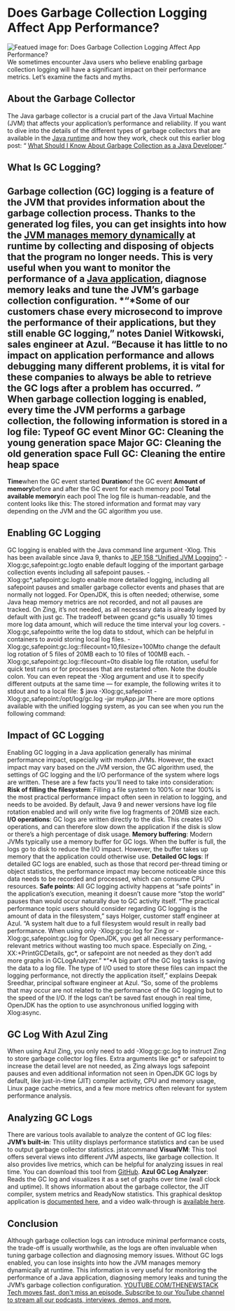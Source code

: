 # Does Garbage Collection Logging Affect App Performance?
![Featued image for: Does Garbage Collection Logging Affect App Performance?](https://cdn.thenewstack.io/media/2024/05/032fd6c0-garbage-1024x625.jpg)
We sometimes encounter Java users who believe enabling garbage collection logging will have a significant impact on their performance metrics. Let’s examine the facts and myths.
## About the Garbage Collector
The Java garbage collector is a crucial part of the Java Virtual Machine (JVM) that affects your application’s performance and reliability. If you want to dive into the details of the different types of garbage collectors that are available in the
[Java runtime](https://thenewstack.io/we-can-have-nice-things-upgrading-to-java-21-is-worth-it/) and how they work, check out this earlier blog post: “ [What Should I Know About Garbage Collection as a Java Developer](https://www.azul.com/blog/what-should-i-know-about-garbage-collection-as-a-java-developer/).”
## What Is GC Logging?
Garbage collection (GC) logging is a feature of the JVM that provides information about the garbage collection process. Thanks to the generated log files, you can get insights into how the
[JVM manages memory dynamically](https://thenewstack.io/java-22-making-java-more-attractive-for-ai-apps-workloads/) at runtime by collecting and disposing of objects that the program no longer needs. This is very useful when you want to monitor the performance of a [Java application](https://thenewstack.io/java-adapts-to-cloud-native-computing/), diagnose memory leaks and tune the JVM’s garbage collection configuration. *“*Some of our customers chase every microsecond to improve the performance of their applications, but they still enable GC logging,” notes Daniel Witkowski, sales engineer at Azul. “Because it has little to no impact on application performance and allows debugging many different problems, it is vital for these companies to always be able to retrieve the GC logs after a problem has occurred. *”*
When garbage collection logging is enabled, every time the JVM performs a garbage collection, the following information is stored in a log file:
**Type**of GC event **Minor GC**: Cleaning the young generation space **Major GC**: Cleaning the old generation space **Full GC**: Cleaning the entire heap space
-
**Time**when the GC event started **Duration**of the GC event **Amount of memory**before and after the GC event for each memory pool **Total available memory**in each pool
The log file is human-readable, and the content looks like this:
The stored information and format may vary depending on the JVM and the GC algorithm you use.
## Enabling GC Logging
GC logging is enabled with the Java command line argument
-Xlog. This has been available since Java 9, thanks to
[JEP 158 “Unified JVM Logging”](https://openjdk.org/jeps/158):
-Xlog:gc,safepoint:gc.logto enable default logging of the important garbage collection events including all safepoint pauses.
-Xlog:gc*,safepoint:gc.logto enable more detailed logging, including all safepoint pauses and smaller garbage collector events and phases that are normally not logged. For OpenJDK, this is often needed; otherwise, some Java heap memory metrics are not recorded, and not all pauses are tracked. On Zing, it’s not needed, as all necessary data is already logged by default with just
gc. The tradeoff between
gcand
gc*is usually 10 times more log data amount, which will reduce the time interval your log covers.
-Xlog:gc,safepointto write the log data to
stdout, which can be helpful in containers to avoid storing local log files.
-Xlog:gc,safepoint:gc.log::filecount=10,filesize=100Mto change the default log rotation of 5 files of 20MB each to 10 files of 100MB each.
-Xlog:gc,safepoint:gc.log::filecount=0to disable log file rotation, useful for quick test runs or for processes that are restarted often. Note the double colon.
You can even repeat the
-Xlog argument and use it to specify different outputs at the same time — for example, the following writes it to
stdout and to a local file:
$ java -Xlog:gc,safepoint -Xlog:gc,safepoint:/opt/log/gc.log -jar myApp.jar
There are more options available with the unified logging system, as you can see when you run the following command:
## Impact of GC Logging
Enabling GC logging in a Java application generally has minimal performance impact, especially with modern JVMs. However, the exact impact may vary based on the JVM version, the GC algorithm used, the settings of GC logging and the I/O performance of the system where logs are written. These are a few facts you’ll need to take into consideration:
**Risk of filling the filesystem**: Filling a file system to 100% or near 100% is the most practical performance impact often seen in relation to logging, and needs to be avoided. By default, Java 9 and newer versions have log file rotation enabled and will only write five log fragments of 20MB size each. **I/O operations**: GC logs are written directly to the disk. This creates I/O operations, and can therefore slow down the application if the disk is slow or there’s a high percentage of disk usage. **Memory buffering**: Modern JVMs typically use a memory buffer for GC logs. When the buffer is full, the logs go to disk to reduce the I/O impact. However, the buffer takes up memory that the application could otherwise use. **Detailed GC logs**: If detailed GC logs are enabled, such as those that record per-thread timing or object statistics, the performance impact may become noticeable since this data needs to be recorded and processed, which can consume CPU resources. **Safe points**: All GC logging activity happens at “safe points” in the application’s execution, meaning it doesn’t cause more “stop the world” pauses than would occur naturally due to GC activity itself.
“The practical performance topic users should consider regarding GC logging is the amount of data in the filesystem,” says Holger, customer staff engineer at Azul. “A system halt due to a full filesystem would result in really bad performance. When using only
-Xlog:gc:gc.log for Zing or
-Xlog:gc,safepoint:gc.log for OpenJDK, you get all necessary performance-relevant metrics without wasting too much space. Especially on Zing,
-XX:+PrintGCDetails, gc*, or safepoint are not needed as they don’t add more graphs in GCLogAnalyzer.”
*“*A big part of the GC log tasks is saving the data to a log file. The type of I/O used to store these files can impact the logging performance, not directly the application itself,” explains Deepak Sreedhar, principal software engineer at Azul. “So, some of the problems that may occur are not related to the performance of the GC logging but to the speed of the I/O. If the logs can’t be saved fast enough in real time, OpenJDK has the option to use asynchronous unified logging with
Xlog:async.
## GC Log With Azul Zing
When using Azul Zing, you only need to add
-Xlog:gc:gc.log to instruct Zing to store garbage collector log files. Extra arguments like
gc* or safepoint to increase the detail level are not needed, as Zing always logs safepoint pauses and even additional information not seen in OpenJDK GC logs by default, like just-in-time (JIT) compiler activity, CPU and memory usage, Linux page cache metrics, and a few more metrics often relevant for system performance analysis.
## Analyzing GC Logs
There are various tools available to analyze the content of GC log files:
**JVM’s built-in**: This utility displays performance statistics and can be used to output garbage collector statistics.
jstatcommand
**VisualVM**: This tool offers several views into different JVM aspects, like garbage collection. It also provides live metrics, which can be helpful for analyzing issues in real time. You can download this tool from [GitHub](https://visualvm.github.io/). **Azul GC Log Analyzer**: Reads the GC log and visualizes it as a set of graphs over time (wall clock and uptime). It shows information about the garbage collector, the JIT compiler, system metrics and ReadyNow statistics. This graphical desktop application is [documented here](https://docs.azul.com/prime/GC-Log-Analyzer), and a video walk-through is [available here](https://www.azul.com/tutorial/garbage-collection-log-analyzer/).
## Conclusion
Although garbage collection logs can introduce minimal performance costs, the trade-off is usually worthwhile, as the logs are often invaluable when tuning garbage collection and diagnosing memory issues. Without GC logs enabled, you can lose insights into how the JVM manages memory dynamically at runtime. This information is very useful for monitoring the performance of a Java application, diagnosing memory leaks and tuning the JVM’s garbage collection configuration.
[
YOUTUBE.COM/THENEWSTACK
Tech moves fast, don't miss an episode. Subscribe to our YouTube
channel to stream all our podcasts, interviews, demos, and more.
](https://youtube.com/thenewstack?sub_confirmation=1)
